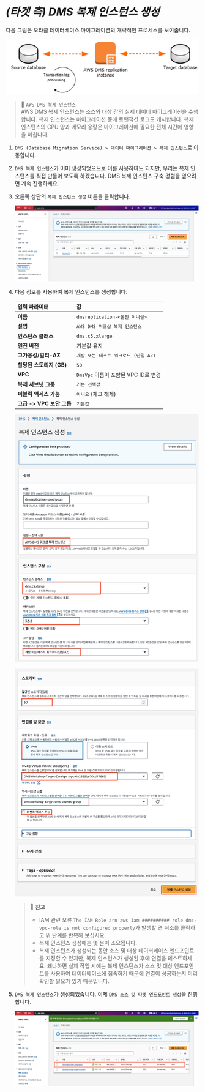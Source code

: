 # ***(타겟 측) DMS 복제 인스턴스 생성***


다음 그림은 오라클 데이터베이스 마이그레이션의 개략적인 프로세스를 보여줍니다.

![Oracle 데이터베이스 마이그레이션의 개략적인 프로세스](../../images/oracle-migration-high-level-process.png)

> 📕 ```AWS DMS 복제 인스턴스```<br>
> AWS DMS 복제 인스턴스는 소스와 대상 간의 실제 데이터 마이그레이션을 수행합니다. 복제 인스턴스는 마이그레이션 중에 트랜잭션 로그도 캐시합니다. 복제 인스턴스의 CPU 양과 메모리 용량은 마이그레이션에 필요한 전체 시간에 영향을 미칩니다.

1. ```DMS (Database Migration Service) > 데이터 마이그레이션 > 복제 인스턴스```로 이동합니다.
2. ```DMS 복제 인스턴스```가 이미 생성되었으므로 이를 사용하여도 되지만, 우리는 복제 인스턴스를 직접 만들어 보도록 하겠습니다. DMS 복제 인스턴스 구축 경험을 얻으려면 계속 진행하세요.
3. 오른쪽 상단의 ```복제 인스턴스 생성``` 버튼을 클릭합니다.

    ![복제 인스턴스 생성 버튼](../../images/dms-create-rep-instance-button.png)

4. 다음 정보를 사용하여 복제 인스턴스를 생성합니다.
    
   | **입력 파라미터**         | **값**                           |
   |---------------------|---------------------------------|
   | **이름**              | ```dmsreplication-<본인 이니셜>```   |
   | **설명**              | ```AWS DMS 워크샵 복제 인스턴스```       |
   | **인스턴스 클래스**        | ```dms.c5.xlarge```             |
   | **엔진 버전**           | 기본값 유지                          |
   | **고가용성/멀티-AZ**      | ```개발 또는 테스트 워크로드 (단일-AZ)```    |
   | **할당된 스토리지 (GB)**   | ```50```                        |
   | **VPC**             | ```DmsVpc``` 이름이 포함된 VPC ID로 변경 |
   | **복제 서브넷 그룹**       | ```기본 선택값``` |
   | **퍼블릭 액세스 가능**      | ```아니요``` (체크 해제)               |
   | **고급 -> VPC 보안 그룹** | ```기본값```                       |

   ![복제 인스턴스 생성 1](../../images/dms-create-rep-instance-info1.png)

   ![복제 인스턴스 생성 2](../../images/dms-create-rep-instance-info2.png)
 
    > 📒 **참고**
    > - IAM 관련 오류 ```The IAM Role arn aws iam ########## role dms-vpc-role is not configured properly```가 발생할 경 취소를 클릭하고 위 단계를 반복해 보십시요.<br>
    > - 복제 인스턴스 생성에는 몇 분이 소요됩니다.<br>
    > - 복제 인스턴스가 생성되는 동안 소스 및 대상 데이터베이스 엔드포인트를 지정할 수 있지만, 복제 인스턴스가 생성된 후에 연결을 테스트하세요. 왜냐하면 실제 작업 시에는 복제 인스턴스가 소스 및 대상 엔드포인트를 사용하여 데이터베이스에 접속하기 때문에 연결이 성공하는지 미리 확인할 필요가 있기 때문입니다.

5. ```DMS 복제 인스턴스```가 생성되었습니다. 이제 ```DMS 소스 및 타겟 엔드포인트 생성```을 진행합니다.

   ![복제 인스턴스 생성 완료](../../images/dms-create-rep-instance-complete.png)

